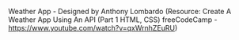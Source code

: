 Weather App - Designed by Anthony Lombardo
(Resource: Create A Weather App Using An API (Part 1 HTML, CSS) freeCodeCamp - https://www.youtube.com/watch?v=qxWrnhZEuRU)
